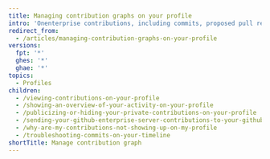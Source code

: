 ```yaml
---
title: Managing contribution graphs on your profile
intro: 'Onenterprise contributions, including commits, proposed pull requests, and opened issues, are displayed on your profile so people can easily see the work you''ve done.'
redirect_from:
  - /articles/managing-contribution-graphs-on-your-profile
versions:
  fpt: '*'
  ghes: '*'
  ghae: '*'
topics:
  - Profiles
children:
  - /viewing-contributions-on-your-profile
  - /showing-an-overview-of-your-activity-on-your-profile
  - /publicizing-or-hiding-your-private-contributions-on-your-profile
  - /sending-your-github-enterprise-server-contributions-to-your-githubcom-profile
  - /why-are-my-contributions-not-showing-up-on-my-profile
  - /troubleshooting-commits-on-your-timeline
shortTitle: Manage contribution graph
---
```


